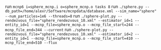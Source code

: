 run `mcnp6 i=sphere_mcnp.i o=sphere_mcnp.o tasks 8`
run `./sphere.py --db_path=/home/alexr/Software/mcnpdata/database.xml --sim_name="sphere" --num_particles=1e6 --threads=8`
run `./sphere-plot.py --rendezvous_file="sphere_rendezvous_10.xml" --estimator_id=1 --entity_id=1 --mcnp_file=sphere_mcnp.o --mcnp_file_start=244 --mcnp_file_end=344 --current`
run `./sphere-plot.py --rendezvous_file="sphere_rendezvous_10.xml" --estimator_id=2 --entity_id=1 --mcnp_file=sphere_mcnp.o --mcnp_file_start=410 --mcnp_file_end=510 --flux`